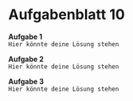 # Aufgabenblatt 10

**Aufgabe 1**
<br />
`Hier könnte deine Lösung stehen`

**Aufgabe 2**
<br />
`Hier könnte deine Lösung stehen`


**Aufgabe 3**
<br />
`Hier könnte deine Lösung stehen`
